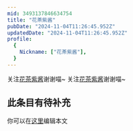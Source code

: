 ```yaml
---
mid: 3493137846634754
title: "花茶紫酱"
pubDate: "2024-11-04T11:26:45.952Z"
updatedDate: "2024-11-04T11:26:45.952Z"
profile:
  {
    Nickname: ["花茶紫酱"],
  }
---
```


关注[花茶紫酱](https://space.bilibili.com/3493137846634754)谢谢喵~ 关注[花茶紫酱](https://space.bilibili.com/3493137846634754)谢谢喵~

## 此条目有待补充
你可以在[这里](https://github.com/Yuhanawa/VTuber.ICU-Content/edit/master/v/花茶紫酱/index.md)编辑本文
